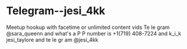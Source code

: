 # Telegram--jesi_4kk
Meetup hookup with facetime or unlimited content vids Te le gram @sara_queenn and what's a P P number is +1(719) 408-7224 and k_i_k jesi_taylore and te le gr am @jesi_4kk
